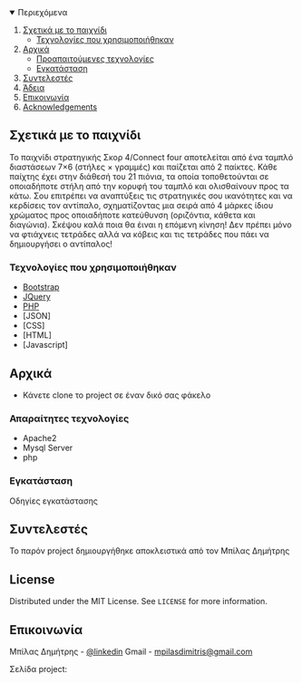 
<!-- TABLE OF CONTENTS -->
<details open="open">
  <summary>Περιεχόμενα</summary>
  <ol>
    <li>
      <a href="#about-the-project">Σχετικά με το παιχνίδι</a>
      <ul>
        <li><a href="#built-with">Τεχνολογίες που χρησιμοποιήθηκαν</a></li>
      </ul>
    </li>
    <li>
      <a href="#getting-started">Αρχικά</a>
      <ul>
        <li><a href="#prerequisites">Προαπαιτούμενες τεχνολογίες</a></li>
        <li><a href="#installation">Εγκατάσταση</a></li>
      </ul>
    </li>
    <li><a href="#contributing">Συντελεστές</a></li>
    <li><a href="#license">Άδεια</a></li>
    <li><a href="#contact">Επικοινωνία</a></li>
    <li><a href="#acknowledgements">Acknowledgements</a></li>
  </ol>
</details>



<!-- ABOUT THE PROJECT -->
## Σχετικά με το παιχνίδι

Το παιχνίδι στρατηγικής Σκορ 4/Connect four αποτελείται από ένα ταμπλό διαστάσεων 
7×6 (στήλες × γραμμές) και παίζεται από 2 παίκτες. Κάθε παίχτης έχει στην διάθεσή 
του 21 πιόνια, τα οποία τοποθετούνται σε οποιαδήποτε στήλη από την κορυφή του ταμπλό 
και ολισθαίνουν προς τα κάτω. Σου επιτρέπει να αναπτύξεις τις στρατηγικές σου ικανότητες 
και να κερδίσεις τον αντίπαλο, σχηματίζοντας μια σειρά από 4 μάρκες ίδιου χρώματος προς 
οποιαδήποτε κατεύθυνση (οριζόντια, κάθετα και διαγώνια). Σκέψου καλά ποια θα έιναι η 
επόμενη κίνηση! Δεν πρέπει μόνο να φτιάχνεις τετράδες αλλά να κόβεις και τις τετράδες 
που πάει να δημιουργήσει ο αντίπαλος!



### Τεχνολογίες που χρησιμοποιήθηκαν

* [Bootstrap](https://getbootstrap.com)
* [JQuery](https://jquery.com)
* [PHP](https://www.php.net)
* [JSON]
* [CSS]
* [HTML]
* [Javascript]

<!-- GETTING STARTED -->
## Αρχικά
* Κάνετε clone το project σε έναν δικό σας φάκελο

### Απαραίτητες τεχνολογίες
* Apache2
* Mysql Server
* php

### Εγκατάσταση

Οδηγίες εγκατάστασης
<!-- CONTRIBUTING -->
## Συντελεστές

Το παρόν project δημιουργήθηκε αποκλειστικά από τον Μπίλας Δημήτρης

<!-- LICENSE -->
## License

Distributed under the MIT License. See `LICENSE` for more information.



<!-- CONTACT -->
## Επικοινωνία

Μπίλας Δημήτρης - [@linkedin](https://www.linkedin.com/in/dimitris-mpilas-0744191b5/) 
Gmail - mpilasdimitris@gmail.com

Σελίδα project: 






